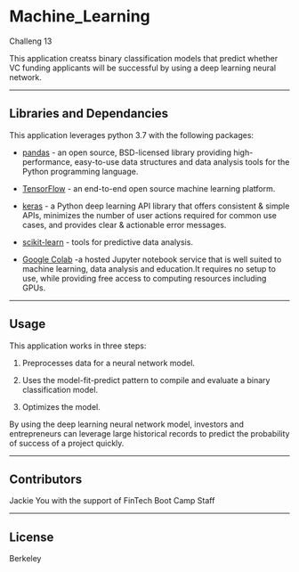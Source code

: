 # Machine_Learning
Challeng 13

This application creatss binary classification models that predict whether VC funding applicants will be successful by using a deep learning neural network.

---

## Libraries and Dependancies

This application leverages python 3.7 with the following packages:

* [pandas](https://pandas.pydata.org/docs/) - an open source, BSD-licensed library providing high-performance, easy-to-use data structures and data analysis tools for the Python programming language.

* [TensorFlow](https://www.tensorflow.org/api_docs) - an end-to-end open source machine learning platform.

* [keras](https://keras.io/guides/) - a Python deep learning API library that offers consistent & simple APIs, minimizes the number of user actions required for common use cases, and provides clear & actionable error messages. 

* [scikit-learn](https://scikit-learn.org/stable/) - tools for predictive data analysis.

* [Google Colab](https://colab.research.google.com/notebooks/intro.ipynb?utm_source=scs-index) -a hosted Jupyter notebook service that is well suited to machine learning, data analysis and education.It requires no setup to use, while providing free access to computing resources including GPUs.

---

## Usage

This application works in three steps:

1. Preprocesses data for a neural network model.

2. Uses the model-fit-predict pattern to compile and evaluate a binary classification model.

3. Optimizes the model.

By using the deep learning neural network model, investors and entrepreneurs can leverage large historical records to predict the probability of success of a project quickly.

---

## Contributors

Jackie You with the support of FinTech Boot Camp Staff

---

## License

Berkeley
